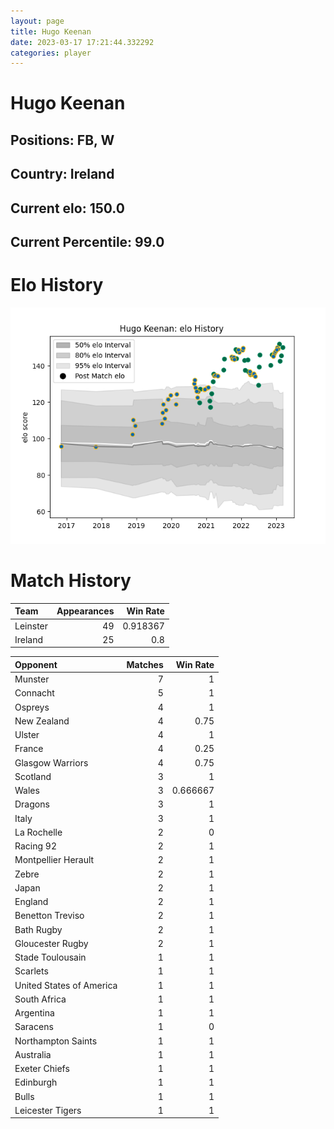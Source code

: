 ```yaml
---  
layout: page  
title: Hugo Keenan  
date: 2023-03-17 17:21:44.332292  
categories: player  
---
```

# Hugo Keenan

## Positions: FB, W

## Country: Ireland

## Current elo: 150.0

## Current Percentile: 99.0

# Elo History


![elo history](history_HugoKeenan.png)
# Match History


| Team     |   Appearances |   Win Rate |
|:---------|--------------:|-----------:|
| Leinster |            49 |   0.918367 |
| Ireland  |            25 |   0.8      |

| Opponent                 |   Matches |   Win Rate |
|:-------------------------|----------:|-----------:|
| Munster                  |         7 |   1        |
| Connacht                 |         5 |   1        |
| Ospreys                  |         4 |   1        |
| New Zealand              |         4 |   0.75     |
| Ulster                   |         4 |   1        |
| France                   |         4 |   0.25     |
| Glasgow Warriors         |         4 |   0.75     |
| Scotland                 |         3 |   1        |
| Wales                    |         3 |   0.666667 |
| Dragons                  |         3 |   1        |
| Italy                    |         3 |   1        |
| La Rochelle              |         2 |   0        |
| Racing 92                |         2 |   1        |
| Montpellier Herault      |         2 |   1        |
| Zebre                    |         2 |   1        |
| Japan                    |         2 |   1        |
| England                  |         2 |   1        |
| Benetton Treviso         |         2 |   1        |
| Bath Rugby               |         2 |   1        |
| Gloucester Rugby         |         2 |   1        |
| Stade Toulousain         |         1 |   1        |
| Scarlets                 |         1 |   1        |
| United States of America |         1 |   1        |
| South Africa             |         1 |   1        |
| Argentina                |         1 |   1        |
| Saracens                 |         1 |   0        |
| Northampton Saints       |         1 |   1        |
| Australia                |         1 |   1        |
| Exeter Chiefs            |         1 |   1        |
| Edinburgh                |         1 |   1        |
| Bulls                    |         1 |   1        |
| Leicester Tigers         |         1 |   1        |
